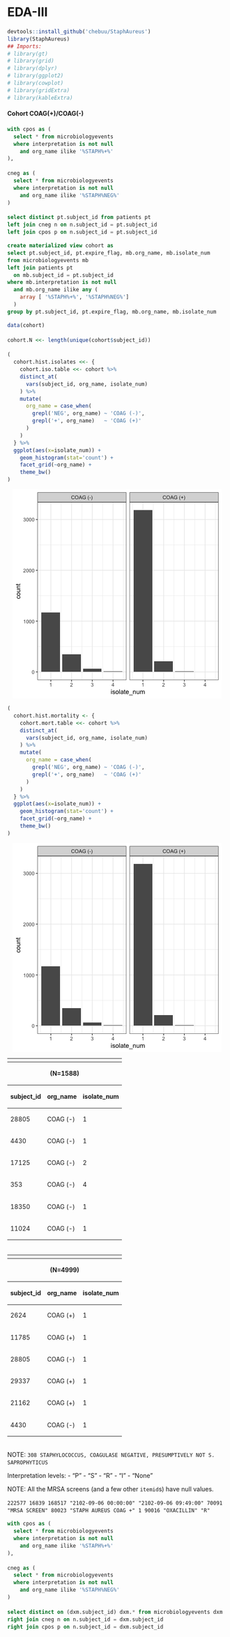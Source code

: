 EDA-III
================

``` r
devtools::install_github('chebuu/StaphAureus')
library(StaphAureus)
## Imports:
# library(gt)
# library(grid)
# library(dplyr)
# library(ggplot2)
# library(cowplot)
# library(gridExtra)
# library(kableExtra)
```

#### Cohort COAG(+)/COAG(-)

``` sql
with cpos as (
  select * from microbiologyevents 
  where interpretation is not null 
    and org_name ilike '%STAPH%+%'
),

cneg as (
  select * from microbiologyevents 
  where interpretation is not null 
    and org_name ilike '%STAPH%NEG%'
)

select distinct pt.subject_id from patients pt
left join cneg n on n.subject_id = pt.subject_id
left join cpos p on n.subject_id = pt.subject_id
```

``` sql
create materialized view cohort as
select pt.subject_id, pt.expire_flag, mb.org_name, mb.isolate_num 
from microbiologyevents mb
left join patients pt 
  on mb.subject_id = pt.subject_id
where mb.interpretation is not null 
  and mb.org_name ilike any (
    array [ '%STAPH%+%', '%STAPH%NEG%']
  )
group by pt.subject_id, pt.expire_flag, mb.org_name, mb.isolate_num
```

``` r
data(cohort)

cohort.N <<- length(unique(cohort$subject_id))

(
  cohort.hist.isolates <<- {
    cohort.iso.table <<- cohort %>%
    distinct_at(
      vars(subject_id, org_name, isolate_num)
    ) %>%
    mutate(
      org_name = case_when(
        grepl('NEG', org_name) ~ 'COAG (-)',
        grepl('+', org_name)   ~ 'COAG (+)'
      )
    )
  } %>% 
  ggplot(aes(x=isolate_num)) +
    geom_histogram(stat='count') +
    facet_grid(~org_name) +
    theme_bw() 
)
```

<img src="./EDA-III_files/figure-gfm/cohort_iso-1.png" style="display: block; margin: auto;" />

``` r
(
  cohort.hist.mortality <- {
    cohort.mort.table <<- cohort %>%
    distinct_at(
      vars(subject_id, org_name, isolate_num)
    ) %>%
    mutate(
      org_name = case_when(
        grepl('NEG', org_name) ~ 'COAG (-)',
        grepl('+', org_name)   ~ 'COAG (+)'
      )
    )
  } %>% 
  ggplot(aes(x=isolate_num)) +
    geom_histogram(stat='count') +
    facet_grid(~org_name) +
    theme_bw() 
)
```

<img src="./EDA-III_files/figure-gfm/cohort_mrt-1.png" style="display: block; margin: auto;" />

<!--html_preserve-->

<div id="dirreyxshj" style="overflow-x:auto;overflow-y:auto;width:auto;height:auto;">

<table class="gt_table">

<thead class="gt_header">

<tr>

<th colspan="3" class="gt_heading gt_title gt_font_normal" style>

</th>

</tr>

<tr>

<th colspan="3" class="gt_heading gt_subtitle gt_font_normal gt_bottom_border" style>

(N=1588)

</th>

</tr>

</thead>

<thead class="gt_col_headings">

<tr>

<th class="gt_col_heading gt_columns_bottom_border gt_center" rowspan="1" colspan="1">

subject\_id

</th>

<th class="gt_col_heading gt_columns_bottom_border gt_left" rowspan="1" colspan="1">

org\_name

</th>

<th class="gt_col_heading gt_columns_bottom_border gt_center" rowspan="1" colspan="1">

isolate\_num

</th>

</tr>

</thead>

<tbody class="gt_table_body">

<tr>

<td class="gt_row gt_center">

28805

</td>

<td class="gt_row gt_left">

COAG (-)

</td>

<td class="gt_row gt_center">

1

</td>

</tr>

<tr>

<td class="gt_row gt_center">

4430

</td>

<td class="gt_row gt_left">

COAG (-)

</td>

<td class="gt_row gt_center">

1

</td>

</tr>

<tr>

<td class="gt_row gt_center">

17125

</td>

<td class="gt_row gt_left">

COAG (-)

</td>

<td class="gt_row gt_center">

2

</td>

</tr>

<tr>

<td class="gt_row gt_center">

353

</td>

<td class="gt_row gt_left">

COAG (-)

</td>

<td class="gt_row gt_center">

4

</td>

</tr>

<tr>

<td class="gt_row gt_center">

18350

</td>

<td class="gt_row gt_left">

COAG (-)

</td>

<td class="gt_row gt_center">

1

</td>

</tr>

<tr>

<td class="gt_row gt_center">

11024

</td>

<td class="gt_row gt_left">

COAG (-)

</td>

<td class="gt_row gt_center">

1

</td>

</tr>

</tbody>

<tfoot class="gt_sourcenotes">

<tr>

<td class="gt_sourcenote" colspan="3">

</td>

</tr>

</tfoot>

</table>

</div>

<!--/html_preserve-->

<!--html_preserve-->

<div id="kskxfkegxq" style="overflow-x:auto;overflow-y:auto;width:auto;height:auto;">

<table class="gt_table">

<thead class="gt_header">

<tr>

<th colspan="3" class="gt_heading gt_title gt_font_normal" style>

</th>

</tr>

<tr>

<th colspan="3" class="gt_heading gt_subtitle gt_font_normal gt_bottom_border" style>

(N=4999)

</th>

</tr>

</thead>

<thead class="gt_col_headings">

<tr>

<th class="gt_col_heading gt_columns_bottom_border gt_center" rowspan="1" colspan="1">

subject\_id

</th>

<th class="gt_col_heading gt_columns_bottom_border gt_left" rowspan="1" colspan="1">

org\_name

</th>

<th class="gt_col_heading gt_columns_bottom_border gt_center" rowspan="1" colspan="1">

isolate\_num

</th>

</tr>

</thead>

<tbody class="gt_table_body">

<tr>

<td class="gt_row gt_center">

2624

</td>

<td class="gt_row gt_left">

COAG (+)

</td>

<td class="gt_row gt_center">

1

</td>

</tr>

<tr>

<td class="gt_row gt_center">

11785

</td>

<td class="gt_row gt_left">

COAG (+)

</td>

<td class="gt_row gt_center">

1

</td>

</tr>

<tr>

<td class="gt_row gt_center">

28805

</td>

<td class="gt_row gt_left">

COAG (-)

</td>

<td class="gt_row gt_center">

1

</td>

</tr>

<tr>

<td class="gt_row gt_center">

29337

</td>

<td class="gt_row gt_left">

COAG (+)

</td>

<td class="gt_row gt_center">

1

</td>

</tr>

<tr>

<td class="gt_row gt_center">

21162

</td>

<td class="gt_row gt_left">

COAG (+)

</td>

<td class="gt_row gt_center">

1

</td>

</tr>

<tr>

<td class="gt_row gt_center">

4430

</td>

<td class="gt_row gt_left">

COAG (-)

</td>

<td class="gt_row gt_center">

1

</td>

</tr>

</tbody>

<tfoot class="gt_sourcenotes">

<tr>

<td class="gt_sourcenote" colspan="3">

</td>

</tr>

</tfoot>

</table>

</div>

<!--/html_preserve-->

NOTE: `308 STAPHYLOCOCCUS, COAGULASE NEGATIVE, PRESUMPTIVELY NOT S.
SAPROPHYTICUS`

Interpretation levels: - “P” - “S” - “R” - “I” - “None”

NOTE: All the MRSA screens (and a few other `itemid`s) have null values.

`222577 16839 168517 "2102-09-06 00:00:00" "2102-09-06 09:49:00" 70091
"MRSA SCREEN" 80023 "STAPH AUREUS COAG +" 1 90016 "OXACILLIN" "R"`

``` sql
with cpos as (
  select * from microbiologyevents 
  where interpretation is not null 
    and org_name ilike '%STAPH%+%'
),

cneg as (
  select * from microbiologyevents 
  where interpretation is not null 
    and org_name ilike '%STAPH%NEG%'
)

select distinct on (dxm.subject_id) dxm.* from microbiologyevents dxm
right join cneg n on n.subject_id = dxm.subject_id
right join cpos p on n.subject_id = dxm.subject_id
```
